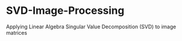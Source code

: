 # SVD-Image-Processing
Applying Linear Algebra Singular Value Decomposition (SVD) to image matrices
